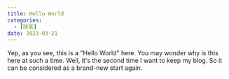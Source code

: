 ```yaml
---
title: Hello World
categories:
  - [随笔]
date: 2023-03-21
---
```


Yep, as you see, this is a "Hello World" here. You may wonder why is this here at such a time. Well, it's the second time I want to keep my blog. So it can be considered as a brand-new start again.  